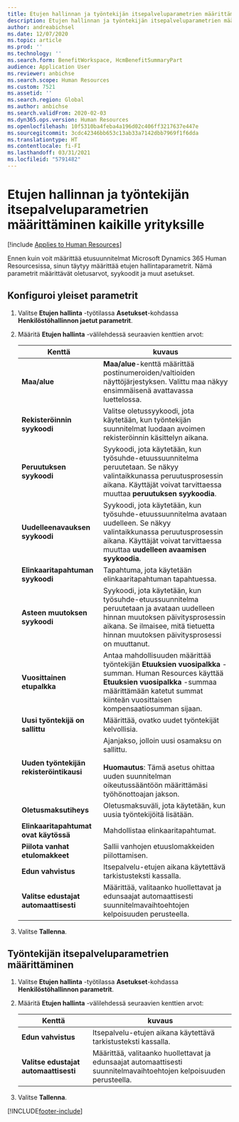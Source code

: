 ```yaml
---
title: Etujen hallinnan ja työntekijän itsepalveluparametrien määrittäminen kaikille yrityksille
description: Etujen hallinnan ja työntekijän itsepalveluparametrien määrittäminen Microsoft Dynamics 365 Human Resourcesissa.
author: andreabichsel
ms.date: 12/07/2020
ms.topic: article
ms.prod: ''
ms.technology: ''
ms.search.form: BenefitWorkspace, HcmBenefitSummaryPart
audience: Application User
ms.reviewer: anbichse
ms.search.scope: Human Resources
ms.custom: 7521
ms.assetid: ''
ms.search.region: Global
ms.author: anbichse
ms.search.validFrom: 2020-02-03
ms.dyn365.ops.version: Human Resources
ms.openlocfilehash: 10f5310ba4feba4a196d02c406ff3217637e447e
ms.sourcegitcommit: 3cdc42346bb653c13ab33a7142dbb7969f1f6dda
ms.translationtype: HT
ms.contentlocale: fi-FI
ms.lasthandoff: 03/31/2021
ms.locfileid: "5791482"
---
```

# <a name="set-benefits-management-and-employee-self-service-parameters-for-all-companies"></a>Etujen hallinnan ja työntekijän itsepalveluparametrien määrittäminen kaikille yrityksille

[!include [Applies to Human Resources](../includes/applies-to-hr.md)]

Ennen kuin voit määrittää etusuunnitelmat Microsoft Dynamics 365 Human Resourcesissa, sinun täytyy määrittää etujen hallintaparametrit. Nämä parametrit määrittävät oletusarvot, syykoodit ja muut asetukset. 

## <a name="configure-general-parameters"></a>Konfiguroi yleiset parametrit

1. Valitse **Etujen hallinta** -työtilassa **Asetukset**-kohdassa **Henkilöstöhallinnon jaetut parametrit**.

2. Määritä **Etujen hallinta** -välilehdessä seuraavien kenttien arvot:

   | Kenttä | kuvaus |
   | --- | --- |
   | **Maa/alue** | **Maa/alue**-kenttä määrittää postinumeroiden/valtioiden näyttöjärjestyksen. Valittu maa näkyy ensimmäisenä avattavassa luettelossa. |
   | **Rekisteröinnin syykoodi** | Valitse oletussyykoodi, jota käytetään, kun työntekijän suunnitelmat luodaan avoimen rekisteröinnin käsittelyn aikana. |
   | **Peruutuksen syykoodi** | Syykoodi, jota käytetään, kun työsuhde-etuussuunnitelma peruutetaan. Se näkyy valintaikkunassa peruutusprosessin aikana. Käyttäjät voivat tarvittaessa muuttaa **peruutuksen syykoodia**. |
   | **Uudelleenavauksen syykoodi** | Syykoodi, jota käytetään, kun työsuhde-etuussuunnitelma avataan uudelleen. Se näkyy valintaikkunassa peruutusprosessin aikana. Käyttäjät voivat tarvittaessa muuttaa **uudelleen avaamisen syykoodia**. | 
   | **Elinkaaritapahtuman syykoodi** | Tapahtuma, jota käytetään elinkaaritapahtuman tapahtuessa. |
   | **Asteen muutoksen syykoodi** | Syykoodi, jota käytetään, kun työsuhde-etuussuunnitelma peruutetaan ja avataan uudelleen hinnan muutoksen päivitysprosessin aikana. Se ilmaisee, mitä tietuetta hinnan muutoksen päivitysprosessi on muuttanut. |
   | **Vuosittainen etupalkka** | Antaa mahdollisuuden määrittää työntekijän **Etuuksien vuosipalkka** -summan. Human Resources käyttää **Etuuksien vuosipalkka** -summaa määrittämään katetut summat kiinteän vuosittaisen kompensaatiosumman sijaan. |
   | **Uusi työntekijä on sallittu** | Määrittää, ovatko uudet työntekijät kelvollisia. |
   | **Uuden työntekijän rekisteröintikausi** | Ajanjakso, jolloin uusi osamaksu on sallittu.</br></br>**Huomautus**: Tämä asetus ohittaa uuden suunnitelman oikeutussääntöön määrittämäsi työhönottoajan jakson. |
   | **Oletusmaksutiheys** | Oletusmaksuväli, jota käytetään, kun uusia työntekijöitä lisätään. |
   | **Elinkaaritapahtumat ovat käytössä** | Mahdollistaa elinkaaritapahtumat. |
   | **Piilota vanhat etulomakkeet** | Sallii vanhojen etuuslomakkeiden piilottamisen. |
   | **Edun vahvistus** | Itsepalvelu-etujen aikana käytettävä tarkistusteksti kassalla. |
   | **Valitse edustajat automaattisesti** | Määrittää, valitaanko huollettavat ja edunsaajat automaattisesti suunnitelmavaihtoehtojen kelpoisuuden perusteella. |

3. Valitse **Tallenna**.

## <a name="configure-employee-self-service-parameters"></a>Työntekijän itsepalveluparametrien määrittäminen

1. Valitse **Etujen hallinta** -työtilassa **Asetukset**-kohdassa **Henkilöstöhallinnon parametrit**.

2. Määritä **Etujen hallinta** -välilehdessä seuraavien kenttien arvot:

   | Kenttä | kuvaus |
   | --- | --- |
   | **Edun vahvistus** | Itsepalvelu-etujen aikana käytettävä tarkistusteksti kassalla. |
   | **Valitse edustajat automaattisesti** | Määrittää, valitaanko huollettavat ja edunsaajat automaattisesti suunnitelmavaihtoehtojen kelpoisuuden perusteella. |

3. Valitse **Tallenna**.




[!INCLUDE[footer-include](../includes/footer-banner.md)]